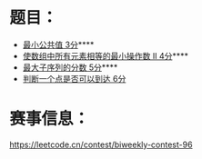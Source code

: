 # 题目：<br>
- [最小公共值 3分](https://leetcode.cn/contest/biweekly-contest-96/problems/minimum-common-value/)****
- [使数组中所有元素相等的最小操作数 II 4分](https://leetcode.cn/contest/biweekly-contest-96/problems/minimum-operations-to-make-array-equal-ii/)****
- [最大子序列的分数 5分](https://leetcode.cn/contest/biweekly-contest-96/problems/maximum-subsequence-score/)****
- [判断一个点是否可以到达 6分](https://leetcode.cn/contest/biweekly-contest-96/problems/check-if-point-is-reachable/)

# 赛事信息：<br>
https://leetcode.cn/contest/biweekly-contest-96